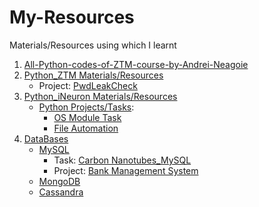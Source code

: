 # My-Resources
Materials/Resources using which I learnt

1. [All-Python-codes-of-ZTM-course-by-Andrei-Neagoie](https://github.com/KrishAleti/All-Python-codes-of-ZTM-course-by-Andrei-Neagoie)
2. [Python_ZTM Materials/Resources](https://github.com/KrishAleti/My-Resources/tree/main/Python_ZTM)
   * Project: [PwdLeakCheck](https://github.com/KrishAleti/PwdLeakCheck)
3. [Python_iNeuron Materials/Resources](https://github.com/KrishAleti/My-Resources/tree/main/Python_iNeuron)
   *  [Python Projects/Tasks](https://github.com/KrishAleti/My-Resources/tree/main/Python_iNeuron/Tasks_Challenges):
      * [OS Module Task](https://github.com/KrishAleti/My-Resources/tree/main/Python_iNeuron/Tasks_Challenges/OS%20Module%20Task)
      * [File Automation](https://github.com/KrishAleti/My-Resources/tree/main/Python_iNeuron/Tasks_Challenges/File%20Automation%20Task)
4. [DataBases](https://github.com/KrishAleti/My-Resources/tree/main/Databases)
   * [MySQL](https://github.com/KrishAleti/My-Resources/tree/main/Databases/MySQL)
      * Task: [Carbon Nanotubes_MySQL](https://github.com/KrishAleti/My-Resources/tree/main/Databases/MySQL/Tasks_Challenges/Carbon%20NanoTubes_MySQL%20Task)
      * Project: [Bank Management System](https://github.com/KrishAleti/Bank-Management-System_MySQL)
   * [MongoDB](https://github.com/KrishAleti/My-Resources/tree/main/Databases/MongoDB)
   * [Cassandra](https://github.com/KrishAleti/My-Resources/tree/main/Databases/Cassandra)

